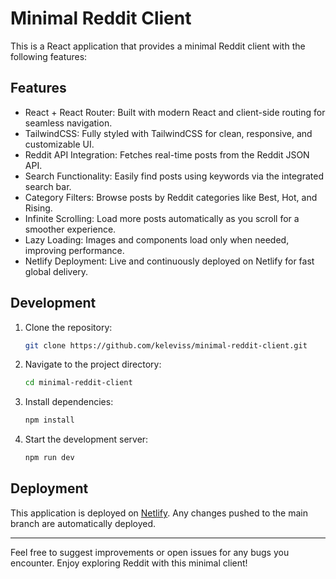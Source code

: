 # Minimal Reddit Client

This is a React application that provides a minimal Reddit client with the following features:

## Features

- React + React Router: Built with modern React and client-side routing for seamless navigation.
- TailwindCSS: Fully styled with TailwindCSS for clean, responsive, and customizable UI.
- Reddit API Integration: Fetches real-time posts from the Reddit JSON API.
- Search Functionality: Easily find posts using keywords via the integrated search bar.
- Category Filters: Browse posts by Reddit categories like Best, Hot, and Rising.
- Infinite Scrolling: Load more posts automatically as you scroll for a smoother experience.
- Lazy Loading: Images and components load only when needed, improving performance.
- Netlify Deployment: Live and continuously deployed on Netlify for fast global delivery.

## Development

1. Clone the repository:
   ```bash
   git clone https://github.com/keleviss/minimal-reddit-client.git
   ```
2. Navigate to the project directory:
   ```bash
   cd minimal-reddit-client
   ```
3. Install dependencies:
   ```bash
   npm install
   ```
4. Start the development server:
   ```bash
   npm run dev
   ```

## Deployment

This application is deployed on [Netlify](https://www.netlify.com/). Any changes pushed to the main branch are automatically deployed.

---

Feel free to suggest improvements or open issues for any bugs you encounter. Enjoy exploring Reddit with this minimal client!
